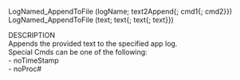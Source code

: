 ﻿   LogNamed_AppendToFile (logName; text2Append{; cmd1{; cmd2}})     LogNamed_AppendToFile (text; text{; text{; text}})          DESCRIPTION       Appends the provided text to the specified app log.       Special Cmds can be one of the following:       - noTimeStamp       - noProc#      